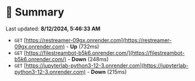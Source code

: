 # 📖 Summary
Last updated: **8/12/2024, 5:46:33 AM**

- `GET` [https://restreamer-09gx.onrender.com](https://restreamer-09gx.onrender.com) - **Up** (732ms)
- `GET` [https://filestreambot-b5k6.onrender.com/](https://filestreambot-b5k6.onrender.com/) - **Down** (248ms)
- `GET` [https://jupyterlab-python3-12-3.onrender.com](https://jupyterlab-python3-12-3.onrender.com) - **Down** (215ms)
